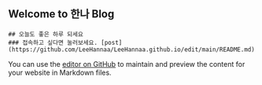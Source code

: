 ## Welcome to 한나 Blog

```한나의 블로그
## 오늘도 좋은 하루 되세요
### 접속하고 싶다면 눌러보세요. [post](https://github.com/LeeHannaa/LeeHannaa.github.io/edit/main/README.md)

```

You can use the [editor on GitHub](https://github.com/LeeHannaa/LeeHannaa.github.io/edit/main/README.md) to maintain and preview the content for your website in Markdown files.
